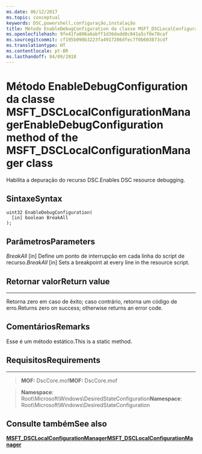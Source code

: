 ```yaml
---
ms.date: 06/12/2017
ms.topic: conceptual
keywords: DSC,powershell,configuração,instalação
title: Método EnableDebugConfiguration da classe MSFT_DSCLocalConfigurationManager
ms.openlocfilehash: 9fe41fa806a6abff1d36dadd0c041a5cf0e78caf
ms.sourcegitcommit: cf195b090b3223fa4917206dfec7f0b603873cdf
ms.translationtype: HT
ms.contentlocale: pt-BR
ms.lasthandoff: 04/09/2018
---
```

# <a name="enabledebugconfiguration-method-of-the-msftdsclocalconfigurationmanager-class"></a><span data-ttu-id="34bc4-103">Método EnableDebugConfiguration da classe MSFT_DSCLocalConfigurationManager</span><span class="sxs-lookup"><span data-stu-id="34bc4-103">EnableDebugConfiguration method of the MSFT_DSCLocalConfigurationManager class</span></span>

<span data-ttu-id="34bc4-104">Habilita a depuração do recurso DSC.</span><span class="sxs-lookup"><span data-stu-id="34bc4-104">Enables DSC resource debugging.</span></span>

<a name="syntax"></a><span data-ttu-id="34bc4-105">Sintaxe</span><span class="sxs-lookup"><span data-stu-id="34bc4-105">Syntax</span></span>
------

```mof
uint32 EnableDebugConfiguration(
  [in] boolean BreakAll
);
```

<a name="parameters"></a><span data-ttu-id="34bc4-106">Parâmetros</span><span class="sxs-lookup"><span data-stu-id="34bc4-106">Parameters</span></span>
----------

<span data-ttu-id="34bc4-107">*BreakAll* \[in\] Define um ponto de interrupção em cada linha do script de recurso.</span><span class="sxs-lookup"><span data-stu-id="34bc4-107">*BreakAll* \[in\] Sets a breakpoint at every line in the resource script.</span></span>

## <a name="return-value"></a><span data-ttu-id="34bc4-108">Retornar valor</span><span class="sxs-lookup"><span data-stu-id="34bc4-108">Return value</span></span>
------------

<span data-ttu-id="34bc4-109">Retorna zero em caso de êxito; caso contrário, retorna um código de erro.</span><span class="sxs-lookup"><span data-stu-id="34bc4-109">Returns zero on success; otherwise returns an error code.</span></span>

## <a name="remarks"></a><span data-ttu-id="34bc4-110">Comentários</span><span class="sxs-lookup"><span data-stu-id="34bc4-110">Remarks</span></span>

<span data-ttu-id="34bc4-111">Esse é um método estático.</span><span class="sxs-lookup"><span data-stu-id="34bc4-111">This is a static method.</span></span>

## <a name="requirements"></a><span data-ttu-id="34bc4-112">Requisitos</span><span class="sxs-lookup"><span data-stu-id="34bc4-112">Requirements</span></span>
------------
><span data-ttu-id="34bc4-113">**MOF:** DscCore.mof</span><span class="sxs-lookup"><span data-stu-id="34bc4-113">**MOF:** DscCore.mof</span></span>

><span data-ttu-id="34bc4-114">**Namespace**: Root\Microsoft\Windows\DesiredStateConfiguration</span><span class="sxs-lookup"><span data-stu-id="34bc4-114">**Namespace**: Root\Microsoft\Windows\DesiredStateConfiguration</span></span>


## <a name="see-also"></a><span data-ttu-id="34bc4-115">Consulte também</span><span class="sxs-lookup"><span data-stu-id="34bc4-115">See also</span></span>


[<span data-ttu-id="34bc4-116">**MSFT_DSCLocalConfigurationManager**</span><span class="sxs-lookup"><span data-stu-id="34bc4-116">**MSFT_DSCLocalConfigurationManager**</span></span>](msft-dsclocalconfigurationmanager.md)